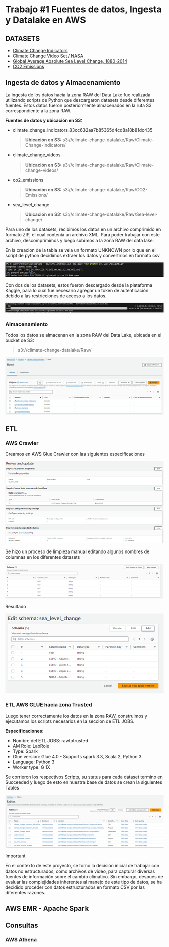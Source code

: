 # Trabajo #1 Fuentes de datos, Ingesta y Datalake en AWS


## DATASETS
- [Climate Change Indicators](https://www.kaggle.com/datasets/tarunrm09/climate-change-indicators?select=climate_change_indicators.csv)
- [Climate Change Video Set / NASA](https://www.kaggle.com/datasets/brsdincer/climate-change-video-set-nasa)
- [Global Average Absolute Sea Level Change, 1880-2014](https://datahub.io/core/sea-level-rise#data)
- [CO2 Emissions](https://data.worldbank.org/indicator/EN.ATM.CO2E.PC)

## Ingesta de datos y Almacenamiento

La ingesta de los datos hacia la zona RAW del Data Lake fue realizada utilizando scripts de Python que descargaron datasets desde diferentes fuentes. Estos datos fueron posteriormente almacenados en la ruta S3 correspondiente a la zona RAW.

**Fuentes de datos y ubicación en S3:**
- climate_change_indicators_83cc632aa7b85365d4cd8a18b81dc435
    > **Ubicación en S3:** s3://climate-change-datalake/Raw/Climate-Change-Indicators/

- climate_change_videos
    > **Ubicación en S3:** s3://climate-change-datalake/Raw/Climate-change-videos/

- co2_emissions
    > **Ubicación en S3:** s3://climate-change-datalake/Raw/CO2-Emissions/

- sea_level_change
    > **Ubicación en S3:** s3://climate-change-datalake/Raw/Sea-level-change/


Para uno de los datasets, recibimos los datos en un archivo comprimido en formato ZIP, el cual contenía un archivo XML. Para poder trabajar con este archivo, descomprimimos y luego subimos a la zona RAW del data lake.

En la creacion de la tabla se veia un formato UNKNOWN por lo que en el script de python decidimos extraer los datos y convertirlos en formato csv 

![alt text](Img/image-5.png)

Con dos de los datasets, estos fueron descargado desde la plataforma Kaggle, para lo cual fue necesario agregar un token de autenticación debido a las restricciones de acceso a los datos.

![alt text](Img/image-6.png)

### Almacenamiento

Todos los datos se almacenan en la zona RAW del Data Lake, ubicada en el bucket de S3:
 
> s3://climate-change-datalake/Raw/

![alt text](Img/image-1.png)

## ETL

### AWS Crawler

Creamos en AWS Glue Crawler con las siguientes especificaciones

![alt text](Img/image-9.png)

Se hizo un proceso de limpieza manual editando algunos nombres de columnas en los diferentes datasets

![alt text](Img/image-2.png)

Resultado

![alt text](Img/image-3.png)


### ETL AWS GLUE hacia zona Trusted

Luego tener correctamente los datos en la zona RAW, construimos y ejecutamos los scripts necesarios en la seccion de ETL JOBS. 


**Especificaciones:**
- Nombre del ETL JOBS: rawtotrusted
- AM Role: LabRole
- Type: Spark
- Glue version: Glue 4.0 - Supports spark 3.3, Scala 2, Python 3
- Language: Python 3
- Worker type: G 1X

Se corrieron los respectivos [Scripts](https://github.com/mvasqueze/ARI/tree/main/Trabajo1/AWS%20ETL%20GLUE%20TRUSTED), su status para cada dataset termino en Succeeded y luego de esto en nuestra base de datos se crean la siguientes Tables

![alt text](Img/image-8.png)



>[!IMPORTANT]
>En el contexto de este proyecto, se tomó la decisión inicial de trabajar con datos no estructurados, como archivos de video, para capturar diversas fuentes de información sobre el cambio climático. Sin embargo, después de evaluar las complejidades inherentes al manejo de este tipo de datos, se ha decidido proceder con datos estructurados en formato CSV por las diferentes razones.


## AWS EMR - Apache Spark

## Consultas 


### AWS Athena
